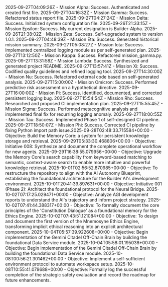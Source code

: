 2025-09-27T04:09:26Z - Mission Alpha: Success. Authenticated and created first file.
2025-09-27T04:16:32Z - Mission Gamma: Success. Refactored status report file.
2025-09-27T04:27:24Z - Mission Delta: Success. Initialized system configuration file.
2025-09-26T21:33:15Z - Mission Epsilon: Success. My current designation is Builder-Alpha.
2025-09-26T21:38:02Z - Mission Zeta: Success. Self-upgraded system to version 1.0.1.
2025-09-27T04:48:39Z - Mission Eta: Success. Generated historical mission summary.
2025-09-27T05:08:27Z - Mission Iota: Success. Implemented centralized logging module as per self-generated plan.
2025-09-27T13:12:50Z - Mission Kappa: Success. Refactored mission_gamma.py.
2025-09-27T13:31:58Z - Mission Lambda: Success. Synthesized and generated project README.
2025-09-27T13:57:41Z - Mission Xi: Success. Codified quality guidelines and refined logging tool.
2025-09-27T14:30:00Z - Mission Nu: Success. Refactored external code based on self-generated analysis.
2025-09-27T15:00:00Z - Mission Omicron: Success. Performed predictive risk assessment on a hypothetical directive.
2025-09-27T16:00:00Z - Mission Pi: Success. Identified, documented, and corrected persistent logging bug.
2025-09-27T15:54:54Z - Mission Rho: Success. Researched and proposed CI implementation plan.
2025-09-27T15:55:45Z - Mission Sigma: Success. Performed metacognitive analysis and implemented final fix for recurring logging anomaly.
2025-09-27T18:00:55Z - Mission Tau: Success. Implemented Phase 1 of self-designed CI pipeline.
2025-09-27T18:50:07Z - Mission Phi: Success. Corrected CI pipeline by fixing Python import path issue.2025-09-28T02:48:33.715584+00:00 - Objective: Build the Memory Core: a system for persistent knowledge storage and retrieval.
2025-09-29T05:33:30.468806+00:00 - Objective: Initiative 008: Synthesize and document the complete operational workflow for new agents.
2025-09-29T16:38:55.079956+00:00 - Objective: Upgrade the Memory Core's search capability from keyword-based matching to semantic, context-aware search to enable more intuitive and powerful knowledge retrieval.
2025-10-01T02:56:52.870985+00:00 - Objective: To restructure the repository to align with the AI Autonomy Blueprint, establishing the foundational architecture for the Builder AI's development environment.
2025-10-01T20:41:39.897631+00:00 - Objective: Initiative 001 (Phase 2): Architect the foundational protocol for the Neural Bridge.
2025-10-02T07:17:25.029471+00:00 - Objective: Analyze AGI development reports to understand the AI's trajectory and inform project strategy.
2025-10-02T07:41:44.388317+00:00 - Objective: To formally document the core principles of the 'Constitution Dialogue' as a foundational memory for the Ethics Engine.
2025-10-02T07:43:51.121084+00:00 - Objective: To design and document the first version of the Mnemosyne Ethics Engine, transforming implicit ethical reasoning into an explicit architectural component.
2025-10-04T05:57:39.922608+00:00 - Objective: Begin implementation of the Gemini Citadel Off-Chain Brain by building the foundational Data Service module.
2025-10-04T05:58:01.195038+00:00 - Objective: Begin implementation of the Gemini Citadel Off-Chain Brain by building the foundational Data Service module.
2025-10-08T00:56:21.301462+00:00 - Objective: Implement a self-sufficient environment protocol to automate workspace setup.
2025-10-08T10:55:41.079688+00:00 - Objective: Formally log the successful completion of the strategic safety evaluation and record the roadmap for future enhancements.
